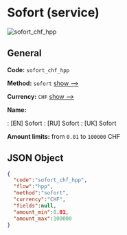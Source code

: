 
# Sofort (service) 
![sofort_chf_hpp](https://static.openfintech.io/payment_methods/sofort_chf_hpp/logo.svg?w=400&c=v0.59.26#w200)  

## General 
 
**Code:** `sofort_chf_hpp` 
 
**Method:** `sofort` 
 [show -->](/payment-methods/sofort/) 
 
**Currency:** `CHF` [show -->](/currencies/CHF/) 
 
**Name:** 
 
:	[EN] Sofort 
:	[RU] Sofort 
:	[UK] Sofort 
 
**Amount limits:** from `0.01` to `100000` CHF 

## JSON Object 

```json
{
  "code":"sofort_chf_hpp",
  "flow":"hpp",
  "method":"sofort",
  "currency":"CHF",
  "fields":null,
  "amount_min":0.01,
  "amount_max":100000
}
```  
